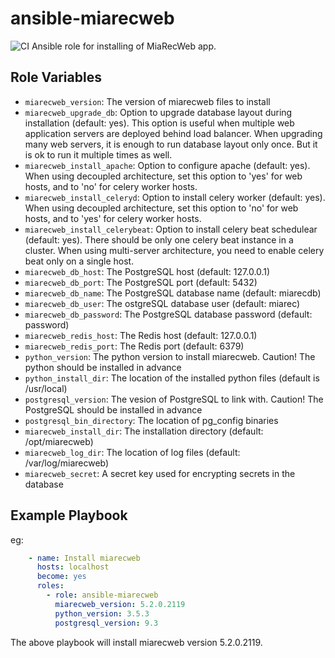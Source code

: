# ansible-miarecweb
![CI](https://github.com/miarec/ansible-role-miarecweb/actions/workflows/ci.yml/badge.svg?event=push)
Ansible role for installing of MiaRecWeb app.


Role Variables
--------------

- `miarecweb_version`: The version of miarecweb files to install
- `miarecweb_upgrade_db`: Option to upgrade database layout during installation (default: yes). This option is useful when multiple web application servers are deployed behind load balancer. When upgrading many web servers, it is enough to run database layout only once. But it is ok to run it multiple times as well.
- `miarecweb_install_apache`: Option to configure apache (default: yes). When using decoupled architecture, set this option to 'yes' for web hosts, and to 'no' for celery worker hosts.
- `miarecweb_install_celeryd`: Option to install celery worker (default: yes). When using decoupled architecture, set this option to 'no' for web hosts, and to 'yes' for celery worker hosts.
- `miarecweb_install_celerybeat`: Option to install celery beat schedulear (default: yes). There should be only one celery beat instance in a cluster. When using multi-server architecture, you need to enable celery beat only on a single host.
- `miarecweb_db_host`: The PostgreSQL host (default: 127.0.0.1)
- `miarecweb_db_port`: The PostgreSQL port (default: 5432)
- `miarecweb_db_name`: The PostgreSQL database name (default: miarecdb)
- `miarecweb_db_user`: The ostgreSQL database user (default: miarec)
- `miarecweb_db_password`: The PostgreSQL database password (default: password)
- `miarecweb_redis_host`: The Redis host (default: 127.0.0.1)
- `miarecweb_redis_port`: The Redis port (default: 6379)
- `python_version`: The python version to install miarecweb. Caution! The python should be installed in advance
- `python_install_dir`: The location of the installed python files (default is /usr/local)
- `postgresql_version`: The vesion of PostgreSQL to link with. Caution! The PostgreSQL should be installed in advance
- `postgresql_bin_directory`: The location of pg_config binaries
- `miarecweb_install_dir`: The installation directory (default: /opt/miarecweb)
- `miarecweb_log_dir`: The location of log files (default: /var/log/miarecweb)
- `miarecweb_secret`: A secret key used for encrypting secrets in the database

Example Playbook
----------------

eg:

``` yaml
    - name: Install miarecweb
      hosts: localhost
      become: yes
      roles:
        - role: ansible-miarecweb
          miarecweb_version: 5.2.0.2119
          python_version: 3.5.3
          postgresql_version: 9.3
```

The above playbook will install miarecweb version 5.2.0.2119.






